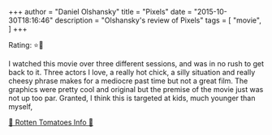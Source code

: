 +++
author = "Daniel Olshansky"
title = "Pixels"
date = "2015-10-30T18:16:46"
description = "Olshansky's review of Pixels"
tags = [
    "movie",
]
+++

Rating: ⭐🌟

I watched this movie over three different sessions, and was in no rush to get back to it. Three actors I love, a really hot chick, a silly situation and really cheesy phrase makes for a mediocre past time but not a great film. The graphics were pretty cool and original but the premise of the movie just was not up too par. Granted, I think this is targeted at kids, much younger than myself,

[🍅 Rotten Tomatoes Info 🍅](https://www.rottentomatoes.com//m/pixels)